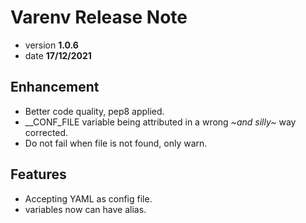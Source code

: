 # Varenv Release Note
* version **1.0.6**
* date **17/12/2021**

## Enhancement
* Better code quality, pep8 applied.
* __CONF_FILE variable being attributed in a wrong *~and silly~* way corrected.
* Do not fail when file is not found, only warn.

## Features
* Accepting YAML as config file.
* variables now can have alias.
